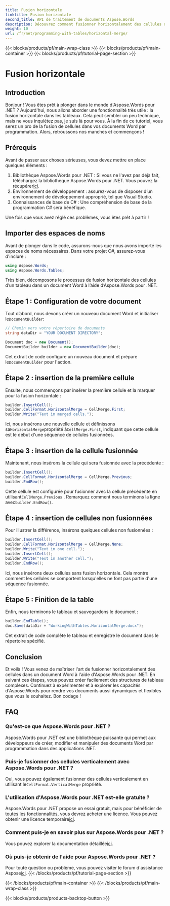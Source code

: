 ```yaml
---
title: Fusion horizontale
linktitle: Fusion horizontale
second_title: API de traitement de documents Aspose.Words
description: Découvrez comment fusionner horizontalement des cellules dans un document Word à l'aide d'Aspose.Words pour .NET avec ce didacticiel détaillé, étape par étape.
weight: 10
url: /fr/net/programming-with-tables/horizontal-merge/
---
```


{{< blocks/products/pf/main-wrap-class >}}
{{< blocks/products/pf/main-container >}}
{{< blocks/products/pf/tutorial-page-section >}}

# Fusion horizontale

## Introduction

Bonjour ! Vous êtes prêt à plonger dans le monde d'Aspose.Words pour .NET ? Aujourd'hui, nous allons aborder une fonctionnalité très utile : la fusion horizontale dans les tableaux. Cela peut sembler un peu technique, mais ne vous inquiétez pas, je suis là pour vous. À la fin de ce tutoriel, vous serez un pro de la fusion de cellules dans vos documents Word par programmation. Alors, retroussons nos manches et commençons !

## Prérequis

Avant de passer aux choses sérieuses, vous devez mettre en place quelques éléments :

1. Bibliothèque Aspose.Words pour .NET : Si vous ne l'avez pas déjà fait, téléchargez la bibliothèque Aspose.Words pour .NET. Vous pouvez la récupérer[ici](https://releases.aspose.com/words/net/).
2. Environnement de développement : assurez-vous de disposer d’un environnement de développement approprié, tel que Visual Studio.
3. Connaissances de base de C# : Une compréhension de base de la programmation C# sera bénéfique.

Une fois que vous avez réglé ces problèmes, vous êtes prêt à partir !

## Importer des espaces de noms

Avant de plonger dans le code, assurons-nous que nous avons importé les espaces de noms nécessaires. Dans votre projet C#, assurez-vous d'inclure :

```csharp
using Aspose.Words;
using Aspose.Words.Tables;
```

Très bien, décomposons le processus de fusion horizontale des cellules d’un tableau dans un document Word à l’aide d’Aspose.Words pour .NET.

## Étape 1 : Configuration de votre document

 Tout d’abord, nous devons créer un nouveau document Word et initialiser le`DocumentBuilder`:

```csharp
// Chemin vers votre répertoire de documents
string dataDir = "YOUR DOCUMENT DIRECTORY";

Document doc = new Document();
DocumentBuilder builder = new DocumentBuilder(doc);
```

 Cet extrait de code configure un nouveau document et prépare le`DocumentBuilder` pour l'action.

## Étape 2 : insertion de la première cellule

Ensuite, nous commençons par insérer la première cellule et la marquer pour la fusion horizontale :

```csharp
builder.InsertCell();
builder.CellFormat.HorizontalMerge = CellMerge.First;
builder.Write("Text in merged cells.");
```

 Ici, nous insérons une nouvelle cellule et définissons sa`HorizontalMerge`propriété à`CellMerge.First`, indiquant que cette cellule est le début d'une séquence de cellules fusionnées.

## Étape 3 : insertion de la cellule fusionnée

Maintenant, nous insérons la cellule qui sera fusionnée avec la précédente :

```csharp
builder.InsertCell();
builder.CellFormat.HorizontalMerge = CellMerge.Previous;
builder.EndRow();
```

 Cette cellule est configurée pour fusionner avec la cellule précédente en utilisant`CellMerge.Previous` . Remarquez comment nous terminons la ligne avec`builder.EndRow()`.

## Étape 4 : insertion de cellules non fusionnées

Pour illustrer la différence, insérons quelques cellules non fusionnées :

```csharp
builder.InsertCell();
builder.CellFormat.HorizontalMerge = CellMerge.None;
builder.Write("Text in one cell.");
builder.InsertCell();
builder.Write("Text in another cell.");
builder.EndRow();
```

Ici, nous insérons deux cellules sans fusion horizontale. Cela montre comment les cellules se comportent lorsqu'elles ne font pas partie d'une séquence fusionnée.

## Étape 5 : Finition de la table

Enfin, nous terminons le tableau et sauvegardons le document :

```csharp
builder.EndTable();
doc.Save(dataDir + "WorkingWithTables.HorizontalMerge.docx");
```

Cet extrait de code complète le tableau et enregistre le document dans le répertoire spécifié.

## Conclusion

Et voilà ! Vous venez de maîtriser l'art de fusionner horizontalement des cellules dans un document Word à l'aide d'Aspose.Words pour .NET. En suivant ces étapes, vous pouvez créer facilement des structures de tableau complexes. Continuez à expérimenter et à explorer les capacités d'Aspose.Words pour rendre vos documents aussi dynamiques et flexibles que vous le souhaitez. Bon codage !

## FAQ

### Qu'est-ce que Aspose.Words pour .NET ?
Aspose.Words pour .NET est une bibliothèque puissante qui permet aux développeurs de créer, modifier et manipuler des documents Word par programmation dans des applications .NET.

### Puis-je fusionner des cellules verticalement avec Aspose.Words pour .NET ?
 Oui, vous pouvez également fusionner des cellules verticalement en utilisant le`CellFormat.VerticalMerge` propriété.

### L'utilisation d'Aspose.Words pour .NET est-elle gratuite ?
 Aspose.Words pour .NET propose un essai gratuit, mais pour bénéficier de toutes les fonctionnalités, vous devrez acheter une licence. Vous pouvez obtenir une licence temporaire[ici](https://purchase.aspose.com/temporary-license/).

### Comment puis-je en savoir plus sur Aspose.Words pour .NET ?
 Vous pouvez explorer la documentation détaillée[ici](https://reference.aspose.com/words/net/).

### Où puis-je obtenir de l'aide pour Aspose.Words pour .NET ?
 Pour toute question ou problème, vous pouvez visiter le forum d'assistance Aspose[ici](https://forum.aspose.com/c/words/8).
{{< /blocks/products/pf/tutorial-page-section >}}

{{< /blocks/products/pf/main-container >}}
{{< /blocks/products/pf/main-wrap-class >}}

{{< blocks/products/products-backtop-button >}}
